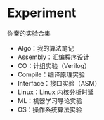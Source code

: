 # Experiment
你秦的实验合集

- Algo：我的算法笔记
- Assembly：汇编程序设计
- CO：计组实验（Verilog）
- Compile：编译原理实验
- Interface：接口实验（ASM）
- Linux：Linux 内核分析时延
- ML：机器学习导论实验
- OS：操作系统算法实验
